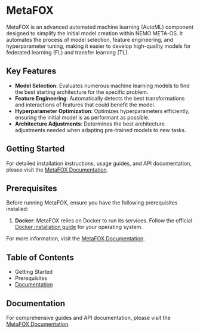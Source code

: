 # MetaFOX

MetaFOX is an advanced automated machine learning (AutoML) component designed to simplify the initial model creation within NEMO META-OS. It automates the process of model selection, feature engineering, and hyperparameter tuning, making it easier to develop high-quality models for federated learning (FL) and transfer learning (TL).

## Key Features

- **Model Selection**: Evaluates numerous machine learning models to find the best starting architecture for the specific problem.
- **Feature Engineering**: Automatically detects the best transformations and interactions of features that could benefit the model.
- **Hyperparameter Optimization**: Optimizes hyperparameters efficiently, ensuring the initial model is as performant as possible.
- **Architecture Adjustments**: Determines the best architecture adjustments needed when adapting pre-trained models to new tasks.

## Getting Started

For detailed installation instructions, usage guides, and API documentation, please visit the [MetaFOX Documentation](https://metafox.readthedocs.io/en/latest).

## Prerequisites

Before running MetaFOX, ensure you have the following prerequisites installed:

1. **Docker**: MetaFOX relies on Docker to run its services. Follow the official [Docker installation guide](https://docs.docker.com/get-docker/) for your operating system.

For more information, visit the [MetaFOX Documentation](https://metafox.readthedocs.io/en/latest).

## Table of Contents

- Getting Started
- Prerequisites
- [Documentation](https://metafox.readthedocs.io/en/latest)

## Documentation

For comprehensive guides and API documentation, please visit the [MetaFOX Documentation](https://metafox.readthedocs.io/en/latest).